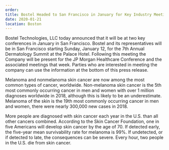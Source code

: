 ```yaml
---
order: 
title: Bostel Headed to San Francisco in January for Key Industry Meetings
date: 2020-01-21
location: Boston
---
```

Bostel Technologies, LLC today announced that it will be at two key conferences in January in San Francisco.
Bostel and its representatives will be in San Francisco starting Sunday, January 12, for the 7th Annual Dermatology Summit at the Palace Hotel.  Following this meeting the Company will be present for the JP Morgan Healthcare Conference and the associated meetings that week.  Parties who are interested in meeting the company can use the information at the bottom of this press release.

Melanoma and nonmelanoma skin cancer are now among the most common types of cancer, worldwide.  Non-melanoma skin cancer is the 5th most commonly occurring cancer in men and women with over 1 million diagnoses worldwide in 2018, although this is likely to be an underestimate.  Melanoma of the skin is the 19th most commonly occurring cancer in men and women, there were nearly 300,000 new cases in 2018.  

More people are diagnosed with skin cancer each year in the U.S. than all other cancers combined.  According to the Skin Cancer Foundation, one in five Americans will develop skin cancer by the age of 70.  If detected early, the five-year mean survivability rate for melanoma is 99%.  If undetected, or if detected to late, the consequences can be severe.  Every hour, two people in the U.S. die from skin cancer.